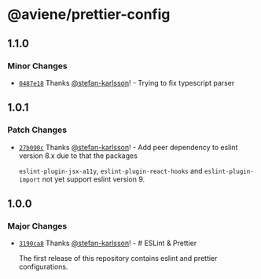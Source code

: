 # @aviene/prettier-config

## 1.1.0

### Minor Changes

- [`0487e18`](https://github.com/stefan-karlsson/code-quality/commit/0487e189011c92879592c93066fc0a7315feb74c) Thanks [@stefan-karlsson](https://github.com/stefan-karlsson)! - Trying to fix typescript parser

## 1.0.1

### Patch Changes

- [`27b090c`](https://github.com/stefan-karlsson/code-quality/commit/27b090c9415b2a4335caf1b59a19b303267e5eef) Thanks [@stefan-karlsson](https://github.com/stefan-karlsson)! - Add peer dependency to eslint version 8.x due to that the packages

  `eslint-plugin-jsx-a11y`, `eslint-plugin-react-hooks` and `eslint-plugin-import` not yet support eslint version 9.

## 1.0.0

### Major Changes

- [`3190ca8`](https://github.com/stefan-karlsson/code-quality/commit/3190ca869c4f3154bdcb5d8d840ae604caa0f2f7) Thanks [@stefan-karlsson](https://github.com/stefan-karlsson)! - # ESLint & Prettier

  The first release of this repository contains eslint and prettier configurations.
